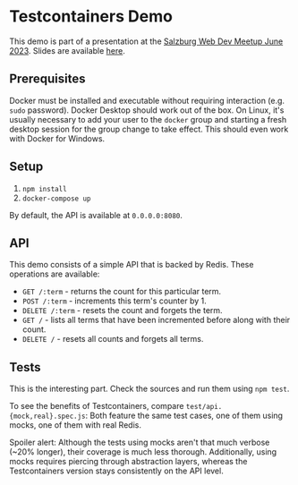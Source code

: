 # Testcontainers Demo

This demo is part of a presentation at the [Salzburg Web Dev Meetup June 2023](https://www.meetup.com/salzburgwebdev/events/293568750/).
Slides are available [here](./slides.pdf).

## Prerequisites

Docker must be installed and executable without requiring interaction (e.g. `sudo` password).
Docker Desktop should work out of the box.
On Linux, it's usually necessary to add your user to the `docker` group and starting a fresh desktop session for the group change to take effect.
This should even work with Docker for Windows.

## Setup

1.  `npm install`
2.  `docker-compose up`

By default, the API is available at `0.0.0.0:8080`.

## API

This demo consists of a simple API that is backed by Redis.
These operations are available:

* `GET /:term` - returns the count for this particular term.
* `POST /:term` - increments this term's counter by 1.
* `DELETE /:term` - resets the count and forgets the term.
* `GET /` - lists all terms that have been incremented before along with their count.
* `DELETE /` - resets all counts and forgets all terms.

## Tests

This is the interesting part.
Check the sources and run them using `npm test`.

To see the benefits of Testcontainers, compare `test/api.{mock,real}.spec.js`:
Both feature the same test cases, one of them using mocks, one of them with real Redis.

Spoiler alert: Although the tests using mocks aren't that much verbose (~20% longer), their coverage is much less thorough.
Additionally, using mocks requires piercing through abstraction layers, whereas the Testcontainers version stays consistently on the API level. 
